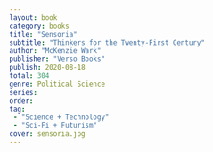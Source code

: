 ```yaml
---
layout: book
category: books
title: "Sensoria"
subtitle: "Thinkers for the Twenty-First Century"
author: "McKenzie Wark"
publisher: "Verso Books"
publish: 2020-08-18
total: 304
genre: Political Science
series:
order:
tag: 
 - "Science + Technology"
 - "Sci-Fi + Futurism"
cover: sensoria.jpg
---
```




